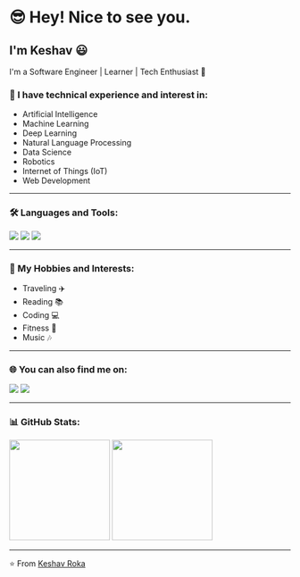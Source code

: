 # 😎 Hey! Nice to see you.

## I'm Keshav 😃

I'm a Software Engineer | Learner | Tech Enthusiast 🚀  


### 🔬 I have technical experience and interest in:
- Artificial Intelligence
- Machine Learning
- Deep Learning
- Natural Language Processing
- Data Science
- Robotics
- Internet of Things (IoT)
- Web Development

---

### 🛠️ Languages and Tools:
<p>
<img src="https://img.shields.io/badge/-Python-3776AB?logo=python&logoColor=white&style=for-the-badge" />
<img src="https://img.shields.io/badge/-PyTorch-EE4C2C?logo=pytorch&logoColor=white&style=for-the-badge" />
<img src="https://img.shields.io/badge/-MySQL-4479A1?logo=mysql&logoColor=white&style=for-the-badge" />
</p>

---

### 🎯 My Hobbies and Interests:
- Traveling ✈️  
- Reading 📚  
- Coding 💻  
- Fitness 💪  
- Music 🎶  

---

### 🌐 You can also find me on:
<p>
<a href="https://www.linkedin.com/in/yourprofile"><img src="https://img.shields.io/badge/-LinkedIn-0077B5?logo=linkedin&logoColor=white&style=for-the-badge" /></a>
<a href="https://www.instagram.com/yourprofile"><img src="https://img.shields.io/badge/-Instagram-E4405F?logo=instagram&logoColor=white&style=for-the-badge" /></a>
</p>

---

### 📊 GitHub Stats:
<p>
<img src="https://github-readme-stats.vercel.app/api?username=keshavroka55&show_icons=true&theme=tokyonight" height="180px"/>
<img src="https://github-readme-stats.vercel.app/api/top-langs/?username=keshavroka55&layout=compact&theme=tokyonight" height="180px"/>
</p>

---

⭐ From [Keshav Roka](https://github.com/keshavroka55)

